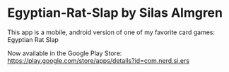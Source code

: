 # Egyptian-Rat-Slap by Silas Almgren
This app is a mobile, android version of one of my favorite card games: Egyptian Rat Slap


Now available in the Google Play Store: https://play.google.com/store/apps/details?id=com.nerd.si.ers
